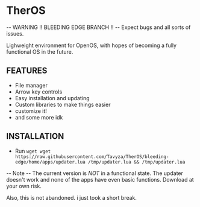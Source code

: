 # TherOS
-- WARNING !! BLEEDING EDGE BRANCH !! --
Expect bugs and all sorts of issues.

Lighweight environment for OpenOS, with hopes of becoming a fully functional OS in the future.

## FEATURES
- File manager
- Arrow key controls
- Easy installation and updating
- Custom libraries to make things easier
- customize it!
- and some more idk

## INSTALLATION

- Run `wget wget https://raw.githubusercontent.com/Tavyza/TherOS/bleeding-edge/home/apps/updater.lua /tmp/updater.lua && /tmp/updater.lua`

-- Note --
The current version is *NOT* in a functional state. The updater doesn't work and none of the apps have even basic functions. Download at your own risk.

Also, this is not abandoned. i just took a short break.
